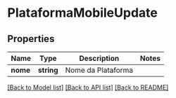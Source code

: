 # PlataformaMobileUpdate

## Properties
Name | Type | Description | Notes
------------ | ------------- | ------------- | -------------
**nome** | **string** | Nome da Plataforma | 

[[Back to Model list]](../README.md#documentation-for-models) [[Back to API list]](../README.md#documentation-for-api-endpoints) [[Back to README]](../README.md)


